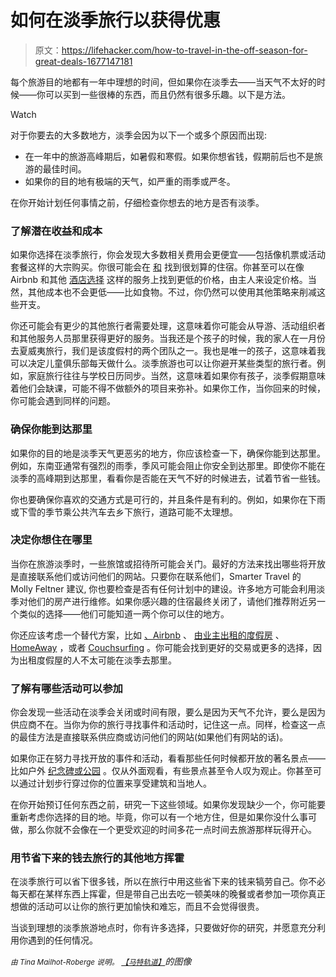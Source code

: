 # 如何在淡季旅行以获得优惠

> 原文：<https://lifehacker.com/how-to-travel-in-the-off-season-for-great-deals-1677147181>

每个旅游目的地都有一年中理想的时间，但如果你在淡季去——当天气不太好的时候——你可以买到一些很棒的东西，而且仍然有很多乐趣。以下是方法。

Watch

对于你要去的大多数地方，淡季会因为以下一个或多个原因而出现:

*   在一年中的旅游高峰期后，如暑假和寒假。如果你想省钱，假期前后也不是旅游的最佳时间。
*   如果你的目的地有极端的天气，如严重的雨季或严冬。

在你开始计划任何事情之前，仔细检查你想去的地方是否有淡季。

### **了解潜在收益和成本**

如果你选择在淡季旅行，你会发现大多数相关费用会更便宜——包括像机票或活动套餐这样的大宗购买。你很可能会在 [和](https://lifehacker.com/this-infographic-shows-you-the-best-time-to-book-hotels-1629431980) 找到很划算的住宿。你甚至可以在像 Airbnb 和其他 [酒店选择](http://wayfarer.lifehacker.com/the-best-hotel-alternatives-besides-airbnb-1630874742) 这样的服务上找到更低的价格，由主人来设定价格。当然，其他成本也不会更低——比如食物。不过，你仍然可以使用其他策略来削减这些开支。

你还可能会有更少的其他旅行者需要处理，这意味着你可能会从导游、活动组织者和其他服务人员那里获得更好的服务。当我还是个孩子的时候，我的家人在一月份去夏威夷旅行，我们是该度假村的两个团队之一。我也是唯一的孩子，这意味着我可以决定儿童俱乐部每天做什么。淡季旅游也可以让你避开某些类型的旅行者。例如，家庭旅行往往与学校日历同步。当然，这意味着如果你有孩子，淡季假期意味着他们会缺课，可能不得不做额外的项目来弥补。如果你工作，当你回来的时候，你可能会遇到同样的问题。

### 确保你能到达那里

如果你的目的地是淡季天气更恶劣的地方，你应该检查一下，确保你能到达那里。例如，东南亚通常有强烈的雨季，季风可能会阻止你安全到达那里。即使你不能在淡季的高峰期到达那里，看看你是否能在天气不好的时候进去，试着节省一些钱。

你也要确保你喜欢的交通方式是可行的，并且条件是有利的。例如，如果你在下雨或下雪的季节乘公共汽车去乡下旅行，道路可能不太理想。

### **决定你想住在哪里**

当你在旅游淡季时，一些旅馆或招待所可能会关门。最好的方法来找出哪些将开放是直接联系他们或访问他们的网站。只要你在联系他们，Smarter Travel 的 Molly Feltner 建议, 你也要检查是否有任何计划中的建设。许多地方可能会利用淡季对他们的房产进行维修。如果你感兴趣的住宿最终关闭了，请他们推荐附近另一个类似的选择——他们可能知道一两个你可以住的地方。

你还应该考虑一个替代方案，比如 [、Airbnb](https://www.airbnb.com/) 、 [由业主出租的度假房](http://www.vrbo.com/) 、 [HomeAway](http://www.homeaway.com/) ，或者 [Couchsurfing](https://www.couchsurfing.com/) 。你可能会找到更好的交易或更多的选择，因为出租度假屋的人不太可能在淡季去那里。

### **了解有哪些活动可以参加**

你会发现一些活动在淡季会关闭或时间有限，要么是因为天气不允许，要么是因为供应商不在。当你为你的旅行寻找事件和活动时，记住这一点。同样，检查这一点的最佳方法是直接联系供应商或访问他们的网站(如果他们有网站的话)。

如果你正在努力寻找开放的事件和活动，看看那些任何时候都开放的著名景点——比如户外 [纪念碑或公园](https://lifehacker.com/alongways-finds-interesting-and-useful-stops-along-your-1626707017) 。仅从外面观看，有些景点甚至令人叹为观止。你甚至可以通过计划步行穿过你的位置来享受建筑和当地人。

在你开始预订任何东西之前，研究一下这些领域。如果你发现缺少一个，你可能要重新考虑你选择的目的地。毕竟，你可以有一个地方住，但是如果你没什么事可做，那么你就不会像在一个更受欢迎的时间多花一点时间去旅游那样玩得开心。

### **用节省下来的钱去旅行的其他地方挥霍**

在淡季旅行可以省下很多钱，所以在旅行中用这些省下来的钱来犒劳自己。你不必每天都在某样东西上挥霍，但是带自己出去吃一顿美味的晚餐或者参加一项你真正想做的活动可以让你的旅行更加愉快和难忘，而且不会觉得很贵。

当谈到理想的淡季旅游地点时，你有许多选择，只要做好你的研究，并愿意充分利用你遇到的任何情况。

<small>*由 Tina Mailhot-Roberge 说明。*</small> [<small>*【马特轨道】*</small>](https://www.flickr.com/photos/50548240@N06/14983307980/)*的图像*
